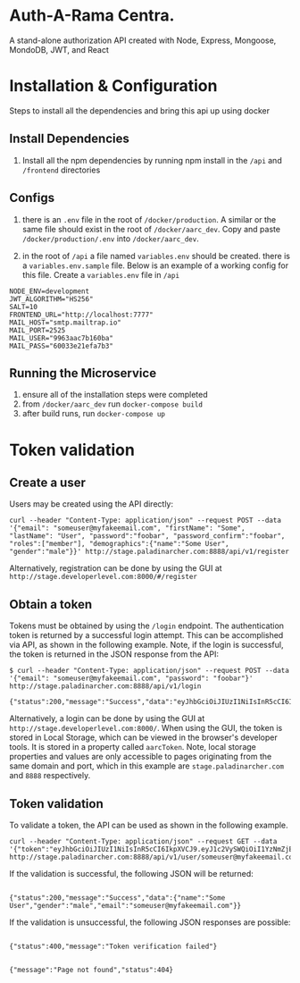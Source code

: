 # Auth-A-Rama Centra.

A stand-alone authorization API created with Node, Express, Mongoose, MondoDB, JWT, and React

# Installation & Configuration

Steps to install all the dependencies and bring this api up using docker

## Install Dependencies

1. Install all the npm dependencies by running npm install in the `/api` and `/frontend` directories

## Configs

1. there is an `.env` file in the root of `/docker/production`. A similar or the same file should exist in the root of `/docker/aarc_dev`. Copy and paste `/docker/production/.env` into `/docker/aarc_dev`.

2. in the root of `/api` a file named `variables.env` should be created. there is a `variables.env.sample` file. Below is an example of a working config for this file. Create a `variables.env` file in `/api`

```
NODE_ENV=development
JWT_ALGORITHM="HS256"
SALT=10
FRONTEND_URL="http://localhost:7777"
MAIL_HOST="smtp.mailtrap.io"
MAIL_PORT=2525
MAIL_USER="9963aac7b160ba"
MAIL_PASS="60033e21efa7b3"

```

## Running the Microservice

1. ensure all of the installation steps were completed
2. from `/docker/aarc_dev` run `docker-compose build`
3. after build runs, run `docker-compose up`

# Token validation

## Create a user

Users may be created using the API directly:

```
curl --header "Content-Type: application/json" --request POST --data '{"email": "someuser@myfakeemail.com", "firstName": "Some", "lastName": "User", "password":"foobar", "password_confirm":"foobar", "roles":["member"], "demographics":{"name":"Some User", "gender":"male"}}' http://stage.paladinarcher.com:8888/api/v1/register
```

Alternatively, registration can be done by using the GUI at `http://stage.developerlevel.com:8000/#/register`

## Obtain a token

Tokens must be obtained by using the `/login` endpoint. The authentication token is returned by a successful login attempt. This can be accomplished via API, as shown in the following example. Note, if the login is successful, the token is returned in the JSON response from the API:

```
$ curl --header "Content-Type: application/json" --request POST --data '{"email": "someuser@myfakeemail.com", "password": "foobar"}' http://stage.paladinarcher.com:8888/api/v1/login

{"status":200,"message":"Success","data":"eyJhbGciOiJIUzI1NiIsInR5cCI6IkpXVCJ9.eyJ1c2VySWQiOiI1YzNmZjE1Y2JlMDMzNzAwMGZiNGNlMzIiLCJ0b2tlblRpbWVvdXQiOjE1ODEwMzc0MzU4NDcsImlhdCI6MTU0OTUwMTQzNSwiZXhwIjozMTMwNTM4ODcwfQ.V0kKCpCJ7gLsq6TEyMbN54U8WnUHwyuTiEvTckCPfPs"}

```

Alternatively, a login can be done by using the GUI at `http://stage.developerlevel.com:8000/`. When using the GUI, the token is stored in Local Storage, which can be viewed in the browser's developer tools. It is stored in a property called `aarcToken`. Note, local storage properties and values are only accessible to pages originating from the same domain and port, which in this example are `stage.paladinarcher.com` and `8888` respectively.

## Token validation

To validate a token, the API can be used as shown in the following example.

```
curl --header "Content-Type: application/json" --request GET --data '{"token":"eyJhbGciOiJIUzI1NiIsInR5cCI6IkpXVCJ9.eyJ1c2VySWQiOiI1YzNmZjE1Y2JlMDMzNzAwMGZiNGNlMzIiLCJ0b2tlblRpbWVvdXQiOjE1ODEwNDI5NjcxNTgsImlhdCI6MTU0OTUwNjk2NywiZXhwIjozMTMwNTQ5OTM0fQ.1nwPqTtLGKbcpZJICNnNa5yCVLCTsMHSvyHI7TW5bqI"}' http://stage.paladinarcher.com:8888/api/v1/user/someuser@myfakeemail.com

```

If the validation is successful, the following JSON will be returned:

```

{"status":200,"message":"Success","data":{"name":"Some User","gender":"male","email":"someuser@myfakeemail.com"}}

```

If the validation is unsuccessful, the following JSON responses are possible:

```

{"status":400,"message":"Token verification failed"}

```

```

{"message":"Page not found","status":404}

```

